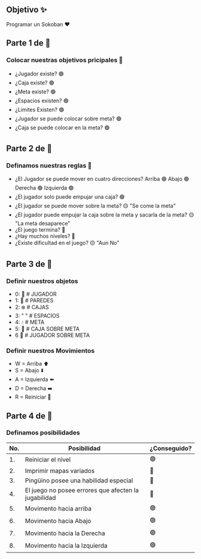 ## Objetivo ✨

Programar un Sokoban ❤️

## Parte 1 de 🍒

### Colocar nuestras objetivos pricipales 🧱

- ¿Jugador existe? 🟢
- ¿Caja existe? 🟢
- ¿Meta existe? 🟢
- ¿Espacios existen? 🟢
- ¿Limites Existen? 🟢
- ¿Jugador se puede colocar sobre meta? 🟢
- ¿Caja se puede colocar en la meta? 🟢

## Parte 2 de 🍒

### Definamos nuestras reglas 📐

- ¿El Jugador se puede mover en cuatro direcciones? Arriba 🟢 Abajo 🟢 Derecha 🟢 Izquierda 🟢
- ¿El jugador solo puede empujar una caja? 🟢
- ¿El jugador se puede mover sobre la meta? 🟡 "Se come la meta"
- ¿El jugador puede empujar la caja sobre la meta y sacarla de la meta? 🟡 "La meta desaparece"
- ¿El juego termina? 🔴
- ¿Hay muchos niveles? 🔴
- ¿Existe dificultad en el juego? 🟡 "Aun No"

## Parte 3 de 🍒

### Definir nuestros objetos
- 0: 🐧 # JUGADOR   
- 1: 🧱 # PAREDES
- 2: ❄️ # CAJAS
- 3: "    " # ESPACIOS
- 4: 💧 # META
- 5: 🧊 # CAJA SOBRE META     
- 6  🐧 # JUGADOR SOBRE META          
            
### Definir nuestros Movimientos
- W = Arriba ⬆️
- S = Abajo ⬇️
- A = Izquierda ⬅️
- D = Derecha ➡️
- R = Reiniciar 🔁

## Parte 4 de 🍒

### Definamos posibilidades
| No. | Posibilidad | ¿Conseguido? |
| --- | --- | --- |
| 1. | Reiniciar el nivel | 🟢 |
| 2. | Imprimir mapas variados | 🔴 |
| 3. | Pingüino posee una habilidad especial | 🔴 |
| 4. | El juego no posee errores que afecten la jugabilidad | 🔴 |
| 5. | Movimento hacia arriba | 🟢 |
| 6. | Movimento hacia Abajo | 🟢 |
| 7. | Movimento hacia la Derecha | 🟢 |
| 8. | Movimento hacia la Izquierda | 🟢 |

